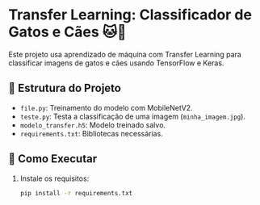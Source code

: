 # Transfer Learning: Classificador de Gatos e Cães 🐱🐶

Este projeto usa aprendizado de máquina com Transfer Learning para classificar imagens de gatos e cães usando TensorFlow e Keras.

## 📁 Estrutura do Projeto

- `file.py`: Treinamento do modelo com MobileNetV2.
- `teste.py`: Testa a classificação de uma imagem (`minha_imagem.jpg`).
- `modelo_transfer.h5`: Modelo treinado salvo.
- `requirements.txt`: Bibliotecas necessárias.

## 🚀 Como Executar

1. Instale os requisitos:
   ```bash
   pip install -r requirements.txt
